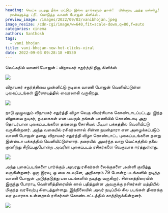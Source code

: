 ```yaml
---
heading: வெட்க படறது நீங்க மட்டும் இல்ல நாங்களும் தான்!  பின்னாடி அந்த மல்லிபூ!
  ராசிகளுக்கு ட்ரீட் கொடுத்த வாணி போஜன் கிளிக்ஸ்.
preview_image: /images/2022/09/03/vanibhojan.jpeg
image_resize: /cdn-cgi/image/w=640,fit=scale-down,q=80,f=auto
categories: cinema
authors: Santhosh
tags:
  - vani bhojan
title: vani-bhojan-new-hot-clicks-viral
date: 2022-09-03 09:28:18 +0530
---
```

வெட்கதில் வாணி போஜன் : விநாயகர் சதுர்த்தி நியூ கிளிக்ஸ்

![](/images/2022/09/03/vani-bhojan-new-hot-clicks-viral.jpeg)

விநாயகர் சதுர்த்தியை முன்னிட்டு நடிகை வாணி போஜன் வெளியிட்டுள்ள புகைப்படங்கள் இணையத்தில் வைரலாகி வருகிறது.

![](/images/2022/09/03/vani-bhojan-new-hot-clicks-viral2.jpeg)

நாடு முழுவதும் விநாயகர் சதுர்த்தி விழா வெகு விமர்சியாக கொண்டாடப்பட்டது. இந்த விழாவை நடிகர், நடிகைகள் என பலரும் தங்கள் பாணியில் கொண்டாடி அது தொடர்பான புகைப்படங்களை தங்களது சோசியல் மீடியா பக்கத்தில் வெளியிட்டு வருகின்றனர். அந்த வகையில் ரசிகர்களால் சின்ன நயன்தாரா என அழைக்கப்படும் வாணி போஜன் தனது விநாயகர் சதுர்த்தி விழா கொண்டாட்ட புகைப்படங்களை தனது இன்ஸ்டா பக்கத்தில் வெளியிட்டுள்ளார். தரையில் அமர்ந்த வாறு வெட்கத்தில் தலை குணிந்து சிறிப்பதுபோன்ற அவரின் புகைப்படம் ரசிகர்களை வெகுவாக ஈர்த்துள்ளது. 

![](/images/2022/09/03/vani-bhojan-new-hot-clicks-viral4.jpeg)

அந்த புகைப்படங்களை பார்க்கும் அவரது ரசிகர்கள் லைக்குகளை அள்ளி குவித்து வருகின்றனர். ஒரு இரவு, ஓ மை கடவுளே, அதிகாரம் 79 போன்ற படங்களில் நடித்த வாணி போஜன் அடுத்தடுத்து பல படங்களில் நடித்து வருகிறார். சின்னத்திரையில் இருந்து போராடி வெள்ளித்திரையில் கால் பதித்துள்ள அவருக்கு ரசிகர்கள் மத்தியில் மிகுந்த வரவேற்பு கிடைத்துள்ளது. இந்நிலையில் அவர் நடிப்பில் சில படங்கள் திரைக்கு வர தயாராக உள்ளதால் ரசிகர்கள் கொண்டாட்டத்தில் காத்திருக்கின்றனர்.

![](/images/2022/09/03/vani-bhojan-new-hot-clicks-viral6.jpeg)